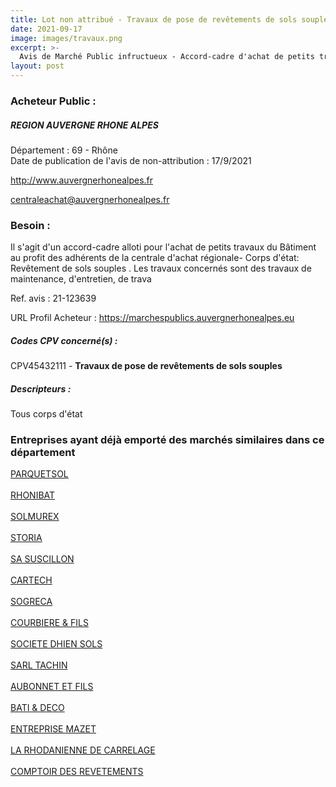 ```yaml
---
title: Lot non attribué - Travaux de pose de revêtements de sols souples
date: 2021-09-17
image: images/travaux.png
excerpt: >-
  Avis de Marché Public infructueux - Accord-cadre d'achat de petits travaux du Bâtiment au profit des adhérents de la centrale d'achat régionale- Corps d'Etat: Revêtement de sols souples
layout: post
---
```


### Acheteur Public :
##### REGION AUVERGNE RHONE ALPES
Département : 69 - Rhône<br/>
Date de publication de l'avis de non-attribution : 17/9/2021


http://www.auvergnerhonealpes.fr

centraleachat@auvergnerhonealpes.fr


### Besoin :

Il s'agit d'un accord-cadre alloti pour l'achat de petits travaux du Bâtiment au profit des adhérents de la centrale d'achat régionale- Corps d'état: Revêtement de sols souples . Les travaux concernés sont des travaux de maintenance, d'entretien, de trava

Ref. avis : 21-123639

URL Profil Acheteur : https://marchespublics.auvergnerhonealpes.eu

##### Codes CPV concerné(s) :
CPV45432111 - **Travaux de pose de revêtements de sols souples** <br/>

##### Descripteurs :
Tous corps d'état <br/>

### Entreprises ayant déjà emporté des marchés similaires dans ce département
<a href="/entreprise-545/siren-316343508">PARQUETSOL</a><br/><br/>
<a href="/entreprise-546/siren-318684206">RHONIBAT</a><br/><br/>
<a href="/entreprise-547/siren-329627269">SOLMUREX</a><br/><br/>
<a href="/entreprise-551/siren-377590112">STORIA</a><br/><br/>
<a href="/entreprise-554/siren-393454954">SA SUSCILLON</a><br/><br/>
<a href="/entreprise-557/siren-411483654">CARTECH</a><br/><br/>
<a href="/entreprise-563/siren-451018972">SOGRECA</a><br/><br/>
<a href="/entreprise-567/siren-500088356">COURBIERE & FILS</a><br/><br/>
<a href="/entreprise-570/siren-521689786">SOCIETE DHIEN SOLS</a><br/><br/>
<a href="/entreprise-570/siren-521720359">SARL TACHIN</a><br/><br/>
<a href="/entreprise-573/siren-726580053">AUBONNET ET FILS</a><br/><br/>
<a href="/entreprise-578/siren-814809133">BATI & DECO</a><br/><br/>
<a href="/entreprise-581/siren-856200076">ENTREPRISE MAZET</a><br/><br/>
<a href="/entreprise-582/siren-956506851">LA RHODANIENNE DE CARRELAGE</a><br/><br/>
<a href="/entreprise-582/siren-972502355">COMPTOIR DES REVETEMENTS</a><br/><br/>
